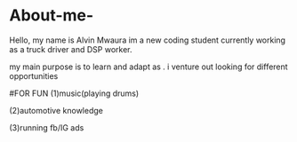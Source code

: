 # About-me-
Hello, my name is Alvin Mwaura 
im  a new coding student currently working as a truck driver and DSP worker. 

my main purpose is to learn and adapt as . i venture out looking for different opportunities 

#FOR FUN
(1)music(playing drums)

(2)automotive knowledge 

(3)running fb/IG ads 


